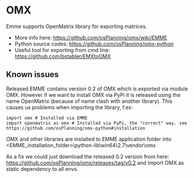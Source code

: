 # OMX 

Emme supports OpenMatrix library for exporting matrices. 

- More info here: https://github.com/osPlanning/omx/wiki/EMME 
- Python source codes: https://github.com/osPlanning/omx-python
- Useful tool for exporting from cmd line: https://github.com/bstabler/EMXtoOMX

## Known issues

Released EMME contains version 0.2 of OMX which is exported via module OMX. However if we want to install OMX via PyPi it is released using the name OpenMatrix (because of name clash with another library). This causes us problems when importing the library, f.ex:

```   
import omx # Installed via EMME 
import openmatrix as omx # Installed via PyPi, the "correct" way. see https://github.com/osPlanning/omx-python#installation
```   

OMX and other libraries are installed to EMME application folder into <EMME_installation_folder>\python-lib\win64\2.7\vendor\omx

As a fix we could just download the released 0.2 version from here: https://github.com/osPlanning/omx/releases/tag/v0.2 and import OMX as static dependency to all envs. 
